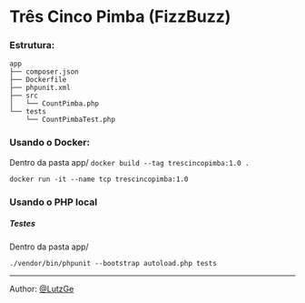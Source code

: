 # Três Cinco Pimba (FizzBuzz)

### Estrutura:
```
app
├── composer.json
├── Dockerfile
├── phpunit.xml
├── src
│   └── CountPimba.php
└── tests
    └── CountPimbaTest.php
```

### Usando o Docker:
Dentro da pasta app/
`docker build --tag trescincopimba:1.0 .`

`docker run -it --name tcp trescincopimba:1.0`

### Usando o PHP local
##### Testes
Dentro da pasta app/

`./vendor/bin/phpunit --bootstrap autoload.php tests`


-----------
Author: [@LutzGe](https://github.com/LutzGe)